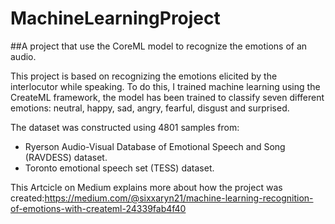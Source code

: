 # MachineLearningProject
##A project that use the CoreML model to recognize the emotions of an audio.
 
 This project is based on recognizing the emotions elicited by the interlocutor while speaking. 
 To do this, I trained machine learning using the CreateML framework, the model has been trained to classify seven different emotions: neutral, happy, sad, angry, fearful, disgust and surprised.
 
 The dataset was constructed using 4801 samples from: 
 - Ryerson Audio-Visual Database of Emotional Speech and Song (RAVDESS) dataset.
 - Toronto emotional speech set (TESS) dataset.
 
This Artcicle on Medium explains more about how the project was created:https://medium.com/@sixxaryn21/machine-learning-recognition-of-emotions-with-createml-24339fab4f40
